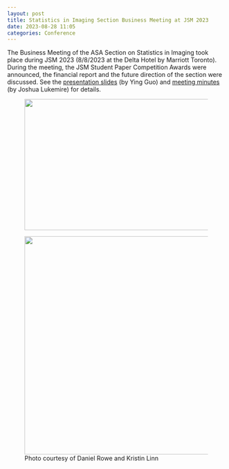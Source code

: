 ```yaml
---
layout: post
title: Statistics in Imaging Section Business Meeting at JSM 2023
date: 2023-08-28 11:05 
categories: Conference
---
```


The Business Meeting of the ASA Section on Statistics in Imaging took place during JSM 2023 (8/8/2023 at the Delta Hotel by Marriott Toronto). During the meeting, the JSM Student Paper Competition Awards were announced, 
the financial report and the future direction of the section were discussed. See the [presentation slides](https://www.statsinimaging.org/assets/JSM2023-SI-BusinessMT-slides.pdf) (by Ying Guo) and 
[meeting minutes](https://www.statsinimaging.org/assets/JSM2023-SI-BusinessMT-Minutes.pdf) (by Joshua Lukemire) for details.

<figure>
<img src = "https://www.statsinimaging.org/assets/JSM2023-SI-BusinessMT.jpg" width = "672" height = "302.67">
</figure>
<figure>
<img src = "https://www.statsinimaging.org/assets/JSM2023-SI-Winners.jpeg" width = "672" height = "504">
<figcaption>Photo courtesy of Daniel Rowe and Kristin Linn</figcaption>
</figure>